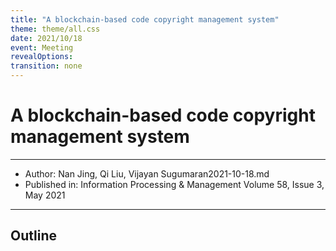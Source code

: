 ```yaml
---
title: "A blockchain-based code copyright management system"
theme: theme/all.css
date: 2021/10/18
event: Meeting
revealOptions:
transition: none
---
```

# A blockchain-based code copyright management system

<hr class="mb-8">

- Author: Nan Jing, Qi Liu, Vijayan Sugumaran2021-10-18.md <!-- .element: class="text-3xl" -->
- Published in: Information Processing & Management Volume 58, Issue 3, May 2021 <!-- .element: class="text-3xl" -->

---

## Outline